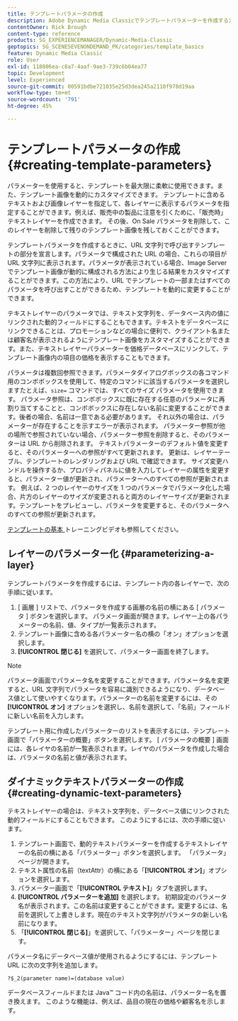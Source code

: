 ```yaml
---
title: テンプレートパラメータの作成
description: Adobe Dynamic Media Classicでテンプレートパラメーターを作成する方法を説明します。
contentOwner: Rick Brough
content-type: reference
products: SG_EXPERIENCEMANAGER/Dynamic-Media-Classic
geptopics: SG_SCENESEVENONDEMAND_PK/categories/template_basics
feature: Dynamic Media Classic
role: User
exl-id: 118806ea-c8a7-4aaf-9ae3-739c6b04ea77
topic: Development
level: Experienced
source-git-commit: 00591bdbe721035e25d3dea245a2110f978d19aa
workflow-type: tm+mt
source-wordcount: '791'
ht-degree: 45%

---
```


# テンプレートパラメータの作成{#creating-template-parameters}

パラメーターを使用すると、テンプレートを最大限に柔軟に使用できます。また、テンプレート画像を動的にカスタマイズできます。 テンプレートに含めるテキストおよび画像レイヤーを指定して、各レイヤーに表示するパラメータを指定することができます。例えば、販売中の製品に注意を引くために、「販売時」テキストレイヤーを作成できます。 その後、On Sale パラメータを削除して、このレイヤーを削除して残りのテンプレート画像を残しておくことができます。

テンプレートパラメータを作成するときに、URL 文字列で呼び出すテンプレートの部分を宣言します。パラメータで構成された URL の場合、これらの項目が URL 文字列に表示されます。パラメータが表示されている場合、Image Server でテンプレート画像が動的に構成される方法により生じる結果をカスタマイズすることができます。この方法により、URL でテンプレートの一部またはすべてのパラメータを呼び出すことができるため、テンプレートを動的に変更することができます。

テキストレイヤーのパラメータでは、テキスト文字列を、データベース内の値にリンクされた動的フィールドにすることもできます。テキストをデータベースにリンクできることは、プロモーションなどの場合に便利で、クライアント名または顧客名が表示されるようにテンプレート画像をカスタマイズすることができます。また、テキストレイヤーパラメーターを価格データベースにリンクして、テンプレート画像内の項目の価格を表示することもできます。

パラメータは複数回参照できます。パラメータダイアログボックスの各コマンド用のコンボボックスを使用して、特定のコマンドに該当するパラメータを選択しますたとえば、`size=` コマンドでは、すべてのサイズ パラメータを使用できます。 パラメータ参照は、コンボボックスに既に存在する任意のパラメータに再割り当てすることと、コンボボックスに存在しない名前に変更することができます。後者の場合、名前は一意である必要があります。 それ以外の場合は、パラメーターが存在することを示すエラーが表示されます。 パラメーター参照が他の場所で参照されていない場合、パラメーター参照を削除すると、そのパラメーターは URL から削除されます。 テキストパラメーターのデフォルト値を変更すると、そのパラメーターへの参照がすべて更新されます。 更新は、レイヤーテーブル、テンプレートのレンダリングおよび URL で確認できます。 サイズ変更ハンドルを操作するか、プロパティパネルに値を入力してレイヤーの属性を変更すると、パラメーター値が更新され、パラメーターへのすべての参照が更新されます。 例えば、2 つのレイヤーのサイズを 1 つのパラメータでパラメータ化した場合、片方のレイヤーのサイズが変更されると両方のレイヤーサイズが更新されます。テンプレートをプレビューし、パラメータを変更すると、そのパラメータへのすべての参照が更新されます。

[ テンプレートの基本 ](https://s7d5.scene7.com/s7viewers/html5/VideoViewer.html?videoserverurl=https://s7d5.scene7.com/is/content/&amp;emailurl=https://s7d5.scene7.com/s7/emailFriend&amp;serverUrl=https://s7d5.scene7.com/is/image/&amp;config=Scene7SharedAssets/Universal_HTML5_Video&amp;contenturl=https://s7d5.scene7.com/skins/&amp;asset=S7tutorials/553_Template%20Basics_converted%20renamed_Dynamic%20Banners-AVS) トレーニングビデオも参照してください。

## レイヤーのパラメーター化 {#parameterizing-a-layer}

テンプレートパラメータを作成するには、テンプレート内の各レイヤーで、次の手順に従います。

1. [ 画層 ] リストで、パラメータを作成する画層の名前の横にある [ パラメータ ] ボタンを選択します。 パラメータ画面が開きます。レイヤー上の各パラメーターの名前、値、タイプが一覧表示されます。
1. テンプレート画像に含める各パラメーター名の横の「オン」オプションを選択します。
1. **[!UICONTROL 閉じる]** を選択して、パラメーター画面を終了します。

>[!NOTE]
>
>パラメータ画面でパラメータ名を変更することができます。パラメータ名を変更すると、URL 文字列でパラメータを容易に識別できるようになり、データベース値として使いやすくなります。パラメーターの名前を変更するには、その **[!UICONTROL オン]** オプションを選択し、名前を選択して、「名前」フィールドに新しい名前を入力します。

テンプレート用に作成したパラメーターのリストを表示するには、テンプレート画面で「パラメーターの概要」ボタンを選択します。 [ パラメータの概要 ] 画面には、各レイヤの名前が一覧表示されます。レイヤのパラメータを作成した場合は、パラメータの名前と値が表示されます。

## ダイナミックテキストパラメーターの作成 {#creating-dynamic-text-parameters}

テキストレイヤーの場合は、テキスト文字列を、データベース値にリンクされた動的フィールドにすることもできます。 このようにするには、次の手順に従います。

1. テンプレート画面で、動的テキストパラメーターを作成するテキストレイヤーの名前の横にある「パラメーター」ボタンを選択します。 「パラメータ」ページが開きます。
1. テキスト属性の名前（textAttr）の横にある「**[!UICONTROL オン]**」オプションを選択します。
1. パラメーター画面で「**[!UICONTROL テキスト]**」タブを選択します。
1. **[!UICONTROL パラメーターを追加]** を選択します。 初期設定のパラメータ名が表示されます。この名前は変更することができます。変更するには、名前を選択して上書きします。現在のテキスト文字列がパラメータの新しい名前になります。
1. 「**[!UICONTROL 閉じる]**」を選択して、「パラメーター」ページを閉じます。

パラメータ名にデータベース値が使用されるようにするには、テンプレート URL に次の文字列を追加します。

```as3
?$_2(parameter name)=(database value)
```

データベースフィールドまたは Java™ コード内の名前は、パラメーター名を置き換えます。 このような機能は、例えば、品目の現在の価格や顧客名を示します。
